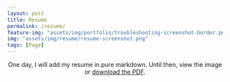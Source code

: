 ```yaml
---
layout: post
title: Resume
permalink: /resume/
feature-img: "assets/img/portfolio/troubleshooting-screenshot-border.png"
img: "assets/img/resume/resume-screenshot.png"
tags: [Page]
---
```


<p align= "center">
One day, I will add my resume in pure markdown. Until then, view the image or <a href="https://raw.githubusercontent.com/bunnnnnnn/bunnnnnnn.github.io/main/_resume/kghopson-resume-2022.pdf" 
target="_blank">download the PDF</a>. 
</p>
